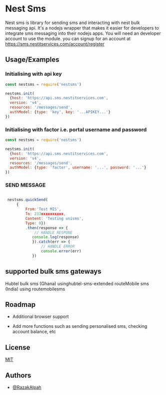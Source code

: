 
# Nest Sms

Nest sms is library for sending sms and interacting with nest bulk messaging api.
It's a nodejs wrapper that makes it easier for developers to integrate sms messaging into their nodejs apps.
You will need an developer account to use the module. you can signup for an account at https://sms.nestitservices.com/account/register



## Usage/Examples
### Initialising with api key
```javascript
const nestsms = require('nestsms')

nestsms.init(
  {host: 'https://api.sms.nestitservices.com', 
  version: 'v4', 
  resources: '/messages/send', 
  authModel: {type: 'key', key: '...APIKEY...'} 
})

```

### Initialising with factor i.e. portal username and password
```javascript
const nestsms = require('nestsms')

nestsms.init(
  {host: 'https://api.sms.nestitservices.com', 
  version: 'v4', 
  resources: '/messages/send', 
  authModel: {type: 'factor', username: '...', password: '...'} 
})

```

### SEND MESSAGE
```javascript

 nestsms.quickSend(
     {
         From:'Test MIS', 
         To: 233xxxxxxxxxx, 
         Content: 'Testing unisms', 
         Type: 0})
         .then(response => {
             // HANDLE RESPONE
            console.log(response)
            }).catch(err => {
                // HANDLE ERROR
                console.error(err)
            })

```


## supported bulk sms gateways

Hubtel bulk sms (Ghana) usinghubtel-sms-extended
routeMobile sms (India) using routemobilesms



## Roadmap

- Additional browser support

- Add more functions such as sending personalised sms, checking account balance, etc


## License

[MIT](https://choosealicense.com/licenses/mit/)


## Authors

- [@RazakAlpah](https://github.com/RazakAlpha)


